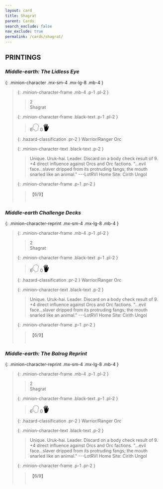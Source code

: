 ```yaml
---
layout: card
title: Shagrat
parent: Cards
search_exclude: false
nav_exclude: true
permalink: /cards/shagrat/
---
```


## PRINTINGS


### _Middle-earth: The Lidless Eye_

{: .minion-character .mx-sm-4 .mx-lg-8 .mb-4 }
> {: .minion-character-frame .mb-4 .p-1 .pl-2 }
> > <div class="hazard-mp">2</div>
> > <div class="card-name">Shagrat</div>
>
> {: .minion-character-frame .black-text .p-1 .pl-2 }
> > 6![](/assets/images/mind.svg) 0![](/assets/images/di.svg)
>
> {: .hazard-classification .pr-2 }
> Warrior/Ranger Orc
>
> {: .minion-character-text .black-text .p-2 }
> > Unique. Uruk-hai. Leader. Discard on a body check result of 9. +4 direct influence against Orcs and Orc factions.  "...evil face...slaver dripped from its protruding fangs; the mouth snarled like an animal."  ---LotRVI  Home Site: Cirith Ungol 
>
> {: .minion-character-frame .p-1 .pr-2 }
> > <div class="card-shield">【6/9】</div>
> > <div class="card-corruption-white">&nbsp;</div>

### _Middle-earth Challenge Decks_

{: .minion-character-reprint .mx-sm-4 .mx-lg-8 .mb-4 }
> {: .minion-character-frame .mb-4 .p-1 .pl-2 }
> > <div class="hazard-mp">2</div>
> > <div class="card-name">Shagrat</div>
>
> {: .minion-character-frame .black-text .p-1 .pl-2 }
> > 6![](/assets/images/mind.svg) 0![](/assets/images/di.svg)
>
> {: .hazard-classification .pr-2 }
> Warrior/Ranger Orc
>
> {: .minion-character-text .black-text .p-2 }
> > Unique. Uruk-hai. Leader. Discard on a body check result of 9. +4 direct influence against Orcs and Orc factions.  "...evil face...slaver dripped from its protruding fangs; the mouth snarled like an animal."  ---LotRVI  Home Site: Cirith Ungol 
>
> {: .minion-character-frame .p-1 .pr-2 }
> > <div class="card-shield">【6/9】</div>
> > <div class="card-corruption-white">&nbsp;</div>

### _Middle-earth: The Balrog Reprint_

{: .minion-character-reprint .mx-sm-4 .mx-lg-8 .mb-4 }
> {: .minion-character-frame .mb-4 .p-1 .pl-2 }
> > <div class="hazard-mp">2</div>
> > <div class="card-name">Shagrat</div>
>
> {: .minion-character-frame .black-text .p-1 .pl-2 }
> > 6![](/assets/images/mind.svg) 0![](/assets/images/di.svg)
>
> {: .hazard-classification .pr-2 }
> Warrior/Ranger Orc
>
> {: .minion-character-text .black-text .p-2 }
> > Unique. Uruk-hai. Leader. Discard on a body check result of 9. +4 direct influence against Orcs and Orc factions.  "...evil face...slaver dripped from its protruding fangs; the mouth snarled like an animal."  ---LotRVI  Home Site: Cirith Ungol 
>
> {: .minion-character-frame .p-1 .pr-2 }
> > <div class="card-shield">【6/9】</div>
> > <div class="card-corruption-white">&nbsp;</div>
